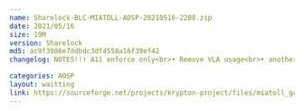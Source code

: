 ```yaml
---
name: Sharelock-BLC-MIATOLL-AOSP-20210516-2208.zip
date: 2021/05/16
size: 19M
version: Sharelock
md5: ac9f3986e7ddbdc3df4558a16f39ef42
changelog: NOTES!!! A11 enforce only<br>• Remove VLA usage<br>• another improvement<br>• update krypton module<br>• Use GCC instead of Clang

categories: AOSP
layout: waitting
link: https://sourceforge.net/projects/krypton-project/files/miatoll_gcc/AOSP/Sharelock-BLC-MIATOLL-AOSP-20210516-2208.zip
---
```

